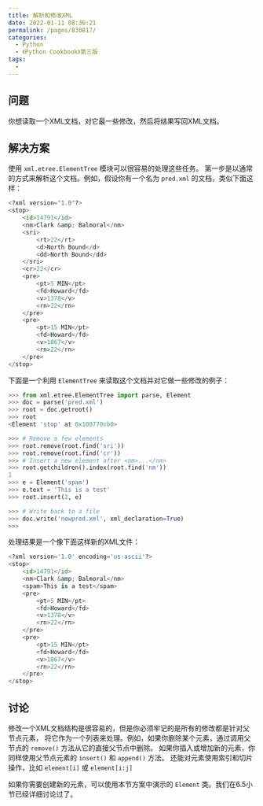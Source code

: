 ```yaml
---
title: 解析和修改XML
date: 2022-01-11 08:36:21
permalink: /pages/830817/
categories:
  - Python
  - 《Python Cookbook》第三版
tags:
  -
---
```


## 问题

你想读取一个XML文档，对它最一些修改，然后将结果写回XML文档。

## 解决方案

使用 `xml.etree.ElementTree` 模块可以很容易的处理这些任务。 第一步是以通常的方式来解析这个文档。例如，假设你有一个名为 `pred.xml` 的文档，类似下面这样：

```python
<?xml version="1.0"?>
<stop>
    <id>14791</id>
    <nm>Clark &amp; Balmoral</nm>
    <sri>
        <rt>22</rt>
        <d>North Bound</d>
        <dd>North Bound</dd>
    </sri>
    <cr>22</cr>
    <pre>
        <pt>5 MIN</pt>
        <fd>Howard</fd>
        <v>1378</v>
        <rn>22</rn>
    </pre>
    <pre>
        <pt>15 MIN</pt>
        <fd>Howard</fd>
        <v>1867</v>
        <rn>22</rn>
    </pre>
</stop>
```

下面是一个利用 `ElementTree` 来读取这个文档并对它做一些修改的例子：

```python
>>> from xml.etree.ElementTree import parse, Element
>>> doc = parse('pred.xml')
>>> root = doc.getroot()
>>> root
<Element 'stop' at 0x100770cb0>

>>> # Remove a few elements
>>> root.remove(root.find('sri'))
>>> root.remove(root.find('cr'))
>>> # Insert a new element after <nm>...</nm>
>>> root.getchildren().index(root.find('nm'))
1
>>> e = Element('spam')
>>> e.text = 'This is a test'
>>> root.insert(2, e)

>>> # Write back to a file
>>> doc.write('newpred.xml', xml_declaration=True)
>>>
```

处理结果是一个像下面这样新的XML文件：

```python
<?xml version='1.0' encoding='us-ascii'?>
<stop>
    <id>14791</id>
    <nm>Clark &amp; Balmoral</nm>
    <spam>This is a test</spam>
    <pre>
        <pt>5 MIN</pt>
        <fd>Howard</fd>
        <v>1378</v>
        <rn>22</rn>
    </pre>
    <pre>
        <pt>15 MIN</pt>
        <fd>Howard</fd>
        <v>1867</v>
        <rn>22</rn>
    </pre>
</stop>
```

## 讨论

修改一个XML文档结构是很容易的，但是你必须牢记的是所有的修改都是针对父节点元素， 将它作为一个列表来处理。例如，如果你删除某个元素，通过调用父节点的 `remove()` 方法从它的直接父节点中删除。 如果你插入或增加新的元素，你同样使用父节点元素的 `insert()` 和 `append()` 方法。 还能对元素使用索引和切片操作，比如 `element[i]` 或 `element[i:j]`

如果你需要创建新的元素，可以使用本节方案中演示的 `Element` 类。我们在6.5小节已经详细讨论过了。